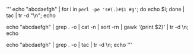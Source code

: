 '''
echo "abcdaefgh" | for i in `perl -pe 's#(.)#$1 #g'`; do echo $i; done | tac | tr -d "\n"; echo

echo "abcdaefgh" | grep . -o | cat -n | sort -rn | gawk '{print $2}' | tr -d \\n; echo

echo "abcdaefgh" | grep . -o | tac | tr -d \\n; echo
'''
